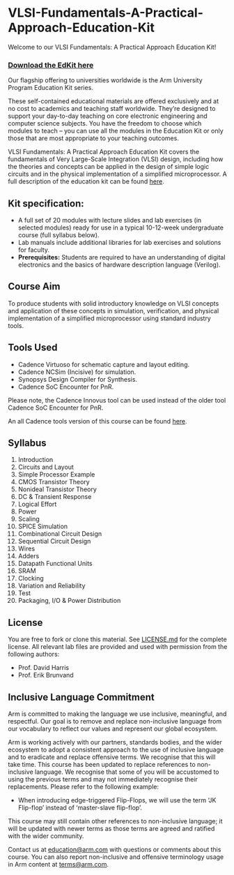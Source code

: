 
# VLSI-Fundamentals-A-Practical-Approach-Education-Kit

Welcome to our VLSI Fundamentals: A Practical Approach Education Kit!

### [Download the EdKit here](https://github.com/arm-university/VLSI-Fundamentals-A-Practical-Approach-Education-Kit/archive/refs/heads/main.zip)

Our flagship offering to universities worldwide is the Arm University Program Education Kit series.

These self-contained educational materials are offered exclusively and at no cost to academics and teaching staff worldwide. They’re designed to support your day-to-day teaching on core electronic engineering and computer science subjects. You have the freedom to choose which modules to teach – you can use all the modules in the Education Kit or only those that are most appropriate to your teaching outcomes.

VLSI Fundamentals: A Practical Approach Education Kit covers the fundamentals of Very Large-Scale Integration (VLSI) design, including how the theories and concepts can be applied in the design of simple logic circuits and in the physical implementation of a simplified microprocessor. A full description of the education kit can be found [here](https://www.arm.com/resources/education/education-kits/vlsi-fundamentals-a-practical-approach).


 ## Kit specification:

* A full set of 20 modules with lecture slides and lab exercises (in selected modules) ready for use in a typical 10-12-week undergraduate course (full syllabus below).
* Lab manuals include additional libraries for lab exercises and solutions for faculty. 
* **Prerequisites:** Students are required to have an understanding of digital electronics and the basics of hardware description language (Verilog).

## Course Aim
To produce students with solid introductory knowledge on VLSI concepts and application of these concepts in simulation, verification, and physical implementation of a simplified microprocessor using standard industry tools.

## Tools Used
* Cadence Virtuoso for schematic capture and layout editing.
* Cadence NCSim (Incisive) for simulation.
* Synopsys Design Compiler for Synthesis.
* Cadence SoC Encounter for PnR.

Please note, the Cadence Innovus tool can be used instead of the older tool Cadence SoC Encounter for PnR. 

An all Cadence tools version of this course can be found [here](https://www.cadence.com/en_US/home/company/cadence-academic-network/educators/vlsi-fundamentals.html?utm_source=arm&utm_medium=armweb&utm_campaign=vlsikit&utm_content=10_21%20VLSI%20Fundamentals).

## Syllabus
1. Introduction
1. Circuits and Layout 
1. Simple Processor Example
1. CMOS Transistor Theory
1. Nonideal Transistor Theory
1. DC & Transient Response
1. Logical Effort
1. Power
1. Scaling
1. SPICE Simulation
1. Combinational Circuit Design
1. Sequential Circuit Design
1. Wires
1. Adders
1. Datapath Functional Units
1. SRAM
1. Clocking
1. Variation and Reliability
1. Test
1. Packaging, I/O & Power Distribution


## License
You are free to fork or clone this material. See [LICENSE.md](https://github.com/arm-university/VLSI-Fundamentals-A-Practical-Approach-Education-Kit/blob/main/License/LICENSE.md) for the complete license.
All relevant lab files are provided and used with permission from the following authors:
*	Prof. David Harris
*	Prof. Erik Brunvand 

## Inclusive Language Commitment
Arm is committed to making the language we use inclusive, meaningful, and respectful. Our goal is to remove and replace non-inclusive language from our vocabulary to reflect our values and represent our global ecosystem.
 
Arm is working actively with our partners, standards bodies, and the wider ecosystem to adopt a consistent approach to the use of inclusive language and to eradicate and replace offensive terms. We recognise that this will take time. This course has been updated to replace references to non-inclusive language. We recognise that some of you will be accustomed to using the previous terms and may not immediately recognise their replacements. Please refer to the following example:

*	When introducing edge-triggered Flip-Flops, we will use the term ‘JK Flip-flop’ instead of ‘master-slave flip-flop’. 

This course may still contain other references to non-inclusive language; it will be updated with newer terms as those terms are agreed and ratified with the wider community.

Contact us at education@arm.com with questions or comments about this course. You can also report non-inclusive and offensive terminology usage in Arm content at terms@arm.com.
